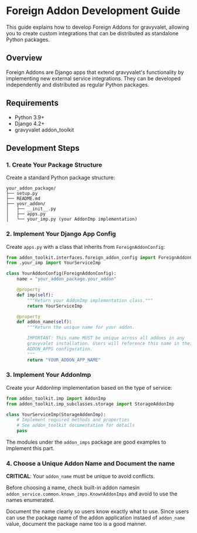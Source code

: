 # Foreign Addon Development Guide

This guide explains how to develop Foreign Addons for gravyvalet, allowing you to create custom integrations that can be distributed as standalone Python packages.

## Overview

Foreign Addons are Django apps that extend gravyvalet's functionality by implementing new external service integrations. They can be developed independently and distributed as regular Python packages.

## Requirements

- Python 3.9+
- Django 4.2+
- gravyvalet addon_toolkit

## Development Steps

### 1. Create Your Package Structure

Create a standard Python package structure:

```
your_addon_package/
├── setup.py
├── README.md
├── your_addon/
│   ├── __init__.py
│   ├── apps.py
│   └── your_imp.py (your AddonImp implementation)
```

### 2. Implement Your Django App Config

Create `apps.py` with a class that inherits from `ForeignAddonConfig`:

```python
from addon_toolkit.interfaces.foreign_addon_config import ForeignAddonConfig
from .your_imp import YourServiceImp

class YourAddonConfig(ForeignAddonConfig):
    name = "your_addon_package.your_addon"

    @property
    def imp(self):
        """Return your AddonImp implementation class."""
        return YourServiceImp

    @property
    def addon_name(self):
        """Return the unique name for your addon.

        IMPORTANT: This name MUST be unique across all addons in any
        gravyvalet installation. Users will reference this name in their
        ADDON_APPS configuration.
        """
        return "YOUR_ADDON_APP_NAME"
```

### 3. Implement Your AddonImp

Create your AddonImp implementation based on the type of service:

```python
from addon_toolkit.imp import AddonImp
from addon_toolkit.imp_subclasses.storage import StorageAddonImp

class YourServiceImp(StorageAddonImp):
    # Implement required methods and properties
    # See addon_toolkit documentation for details
    pass
```

The modules under the `addon_imps` package are good examples to
implement this part.

### 4. Choose a Unique Addon Name and Document the name

**CRITICAL**: Your `addon_name` must be unique to avoid conflicts.

Before choosing a name, check built-in addon namesin
`addon_service.common.known_imps.KnownAddonImps` and avoid to use the
names enumerated.

Document the name clearly so users know exactly what to use. Since users
can use the package name of the addon application instaed of
`addon_name` value, document the package name too is a good manner.
